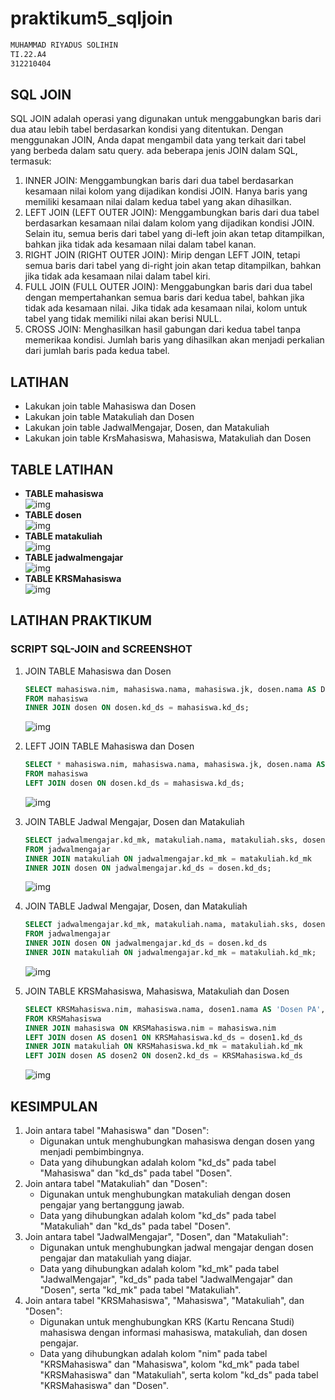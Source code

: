 # praktikum5_sqljoin

```sh
MUHAMMAD RIYADUS SOLIHIN
TI.22.A4
312210404
```

## **SQL JOIN**<br>

SQL JOIN adalah operasi yang digunakan untuk menggabungkan baris dari dua atau lebih tabel berdasarkan kondisi yang ditentukan. Dengan menggunakan JOIN, Anda dapat mengambil data yang terkait dari tabel yang berbeda dalam satu query.
ada beberapa jenis JOIN dalam SQL, termasuk:<br>

1. INNER JOIN: Menggambungkan baris dari dua tabel berdasarkan kesamaan nilai kolom yang dijadikan kondisi JOIN. Hanya baris yang memiliki kesamaan nilai dalam kedua tabel yang akan dihasilkan.<br>
2. LEFT JOIN (LEFT OUTER JOIN): Menggambungkan baris dari dua tabel berdasarkan kesamaan nilai dalam kolom yang dijadikan kondisi JOIN. Selain itu, semua beris dari tabel yang di-left join akan tetap ditampilkan, bahkan jika tidak ada kesamaan nilai dalam tabel kanan.<br>
3. RIGHT JOIN (RIGHT OUTER JOIN): Mirip dengan LEFT JOIN, tetapi semua baris dari tabel yang di-right join akan tetap ditampilkan, bahkan jika tidak ada kesamaan nilai dalam tabel kiri.<br>
4. FULL JOIN (FULL OUTER JOIN): Menggabungkan baris dari dua tabel dengan mempertahankan semua baris dari kedua tabel, bahkan jika tidak ada kesamaan nilai. Jika tidak ada kesamaan nilai, kolom untuk tabel yang tidak memiliki nilai akan berisi NULL.<br>
5. CROSS JOIN: Menghasilkan hasil gabungan dari kedua tabel tanpa memerikaa kondisi. Jumlah baris yang dihasilkan akan menjadi perkalian dari jumlah baris pada kedua tabel.<br>

## **LATIHAN**

- Lakukan join table Mahasiswa dan Dosen
- Lakukan join table Matakuliah dan Dosen
- Lakukan join table JadwalMengajar, Dosen, dan Matakuliah
- Lakukan join table KrsMahasiswa, Mahasiswa, Matakuliah dan Dosen

## **TABLE LATIHAN**

- **TABLE mahasiswa**<br>
![img](gambar/1.png)<br>
- **TABLE dosen**<br>
![img](gambar/2.png)<br>
- **TABLE matakuliah**<br>
![img](gambar/3.png)<br>
- **TABLE jadwalmengajar**<br>
![img](gambar/4.png)<br>
- **TABLE KRSMahasiswa**<br>
![img](gambar/5.png)<br>

## **LATIHAN PRAKTIKUM**
### **SCRIPT SQL-JOIN and SCREENSHOT**

1. JOIN TABLE Mahasiswa dan Dosen
   ```sql
   SELECT mahasiswa.nim, mahasiswa.nama, mahasiswa.jk, dosen.nama AS Dosen_PA
   FROM mahasiswa
   INNER JOIN dosen ON dosen.kd_ds = mahasiswa.kd_ds;
   ```
   ![img](gambar/6.png)<br>

2. LEFT JOIN TABLE Mahasiswa dan Dosen
   ```sql
   SELECT * mahasiswa.nim, mahasiswa.nama, mahasiswa.jk, dosen.nama AS Dosen_PA
   FROM mahasiswa
   LEFT JOIN dosen ON dosen.kd_ds = mahasiswa.kd_ds;
   ```
   ![img](gambar/8.png)<br>

3. JOIN TABLE Jadwal Mengajar, Dosen dan Matakuliah
   ```sql
   SELECT jadwalmengajar.kd_mk, matakuliah.nama, matakuliah.sks, dosen.nama as Dosen_Pengampu
   FROM jadwalmengajar
   INNER JOIN matakuliah ON jadwalmengajar.kd_mk = matakuliah.kd_mk
   INNER JOIN dosen ON jadwalmengajar.kd_ds = dosen.kd_ds;
   ```
   ![img](gambar/7.png)<br>

4. JOIN TABLE Jadwal Mengajar, Dosen, dan Matakuliah
   ```sql
   SELECT jadwalmengajar.kd_mk, matakuliah.nama, matakuliah.sks, dosen.nama AS 'Dosen Pengampu', jadwalmengajar.hari, jadwalmengajar.jam, jadwalmengajar.ruang
   FROM jadwalmengajar
   INNER JOIN dosen ON jadwalmengajar.kd_ds = dosen.kd_ds
   INNER JOIN matakuliah ON jadwalmengajar.kd_mk = matakuliah.kd_mk;
   ```
   ![img](gambar/10.png)<br>

5. JOIN TABLE KRSMahasiswa, Mahasiswa, Matakuliah dan Dosen
   ```sql
   SELECT KRSMahasiswa.nim, mahasiswa.nama, dosen1.nama AS 'Dosen PA', matakuliah.nama AS Matakuliah, matakuliah.sks, dosen2.nama AS 'Dosen Pengampu'
   FROM KRSMahasiswa
   INNER JOIN mahasiswa ON KRSMahasiswa.nim = mahasiswa.nim
   LEFT JOIN dosen AS dosen1 ON KRSMahasiswa.kd_ds = dosen1.kd_ds
   INNER JOIN matakuliah ON KRSMahasiswa.kd_mk = matakuliah.kd_mk
   LEFT JOIN dosen AS dosen2 ON dosen2.kd_ds = KRSMahasiswa.kd_ds
   ```
   ![img](gambar/11.png)<br>


## **KESIMPULAN**

1. Join antara tabel "Mahasiswa" dan "Dosen":
   - Digunakan untuk menghubungkan mahasiswa dengan dosen yang menjadi pembimbingnya.
   - Data yang dihubungkan adalah kolom "kd_ds" pada tabel "Mahasiswa" dan "kd_ds" pada tabel "Dosen".
2. Join antara tabel "Matakuliah" dan "Dosen":
   - Digunakan untuk menghubungkan matakuliah dengan dosen pengajar yang bertanggung jawab.
   - Data yang dihubungkan adalah kolom "kd_ds" pada tabel "Matakuliah" dan "kd_ds" pada tabel "Dosen".
3. Join antara tabel "JadwalMengajar", "Dosen", dan "Matakuliah":
   - Digunakan untuk menghubungkan jadwal mengajar dengan dosen pengajar dan matakuliah yang diajar.
   - Data yang dihubungkan adalah kolom "kd_mk" pada tabel "JadwalMengajar", "kd_ds" pada tabel "JadwalMengajar" dan "Dosen", serta "kd_mk" pada tabel "Matakuliah".
4. Join antara tabel "KRSMahasiswa", "Mahasiswa", "Matakuliah", dan "Dosen":
   - Digunakan untuk menghubungkan KRS (Kartu Rencana Studi) mahasiswa dengan informasi mahasiswa, matakuliah, dan dosen pengajar.
   - Data yang dihubungkan adalah kolom "nim" pada tabel "KRSMahasiswa" dan "Mahasiswa", kolom "kd_mk" pada tabel "KRSMahasiswa" dan "Matakuliah", serta kolom "kd_ds" pada tabel "KRSMahasiswa" dan "Dosen".